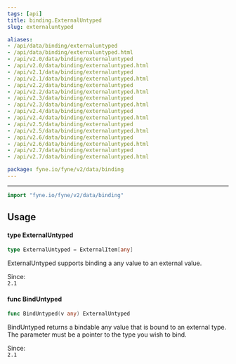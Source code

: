 ```yaml
---
tags: [api]
title: binding.ExternalUntyped
slug: externaluntyped

aliases:
- /api/data/binding/externaluntyped
- /api/data/binding/externaluntyped.html
- /api/v2.0/data/binding/externaluntyped
- /api/v2.0/data/binding/externaluntyped.html
- /api/v2.1/data/binding/externaluntyped
- /api/v2.1/data/binding/externaluntyped.html
- /api/v2.2/data/binding/externaluntyped
- /api/v2.2/data/binding/externaluntyped.html
- /api/v2.3/data/binding/externaluntyped
- /api/v2.3/data/binding/externaluntyped.html
- /api/v2.4/data/binding/externaluntyped
- /api/v2.4/data/binding/externaluntyped.html
- /api/v2.5/data/binding/externaluntyped
- /api/v2.5/data/binding/externaluntyped.html
- /api/v2.6/data/binding/externaluntyped
- /api/v2.6/data/binding/externaluntyped.html
- /api/v2.7/data/binding/externaluntyped
- /api/v2.7/data/binding/externaluntyped.html

package: fyne.io/fyne/v2/data/binding
---
```



---
```go
import "fyne.io/fyne/v2/data/binding"
```

## Usage

#### type ExternalUntyped

```go
type ExternalUntyped = ExternalItem[any]
```

ExternalUntyped supports binding a any value to an external value.


<div class="since">Since: <code>
2.1</code></div>

#### func  BindUntyped

```go
func BindUntyped(v any) ExternalUntyped
```
BindUntyped returns a bindable any value that is bound to an external type. The parameter must be a pointer to the type you wish to bind.


<div class="since">Since: <code>
2.1</code></div>
